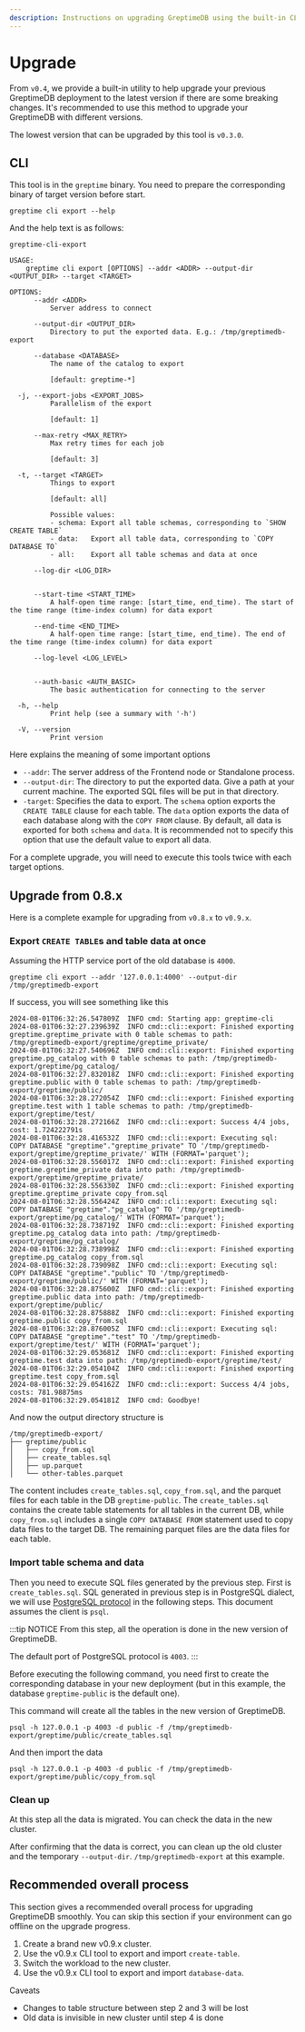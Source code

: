 ```yaml
---
description: Instructions on upgrading GreptimeDB using the built-in CLI tool, including exporting and importing data and schemas, and a complete example for upgrading.
---
```


# Upgrade

From `v0.4`, we provide a built-in utility to help upgrade your previous GreptimeDB deployment to the latest version if there are some breaking changes.
It's recommended to use this method to upgrade your GreptimeDB with different versions.

The lowest version that can be upgraded by this tool is `v0.3.0`.

## CLI

This tool is in the `greptime` binary. You need to prepare the corresponding binary of target version before start.

```shell
greptime cli export --help
```

And the help text is as follows:

```shell
greptime-cli-export 

USAGE:
    greptime cli export [OPTIONS] --addr <ADDR> --output-dir <OUTPUT_DIR> --target <TARGET>

OPTIONS:
      --addr <ADDR>
          Server address to connect

      --output-dir <OUTPUT_DIR>
          Directory to put the exported data. E.g.: /tmp/greptimedb-export

      --database <DATABASE>
          The name of the catalog to export
          
          [default: greptime-*]

  -j, --export-jobs <EXPORT_JOBS>
          Parallelism of the export
          
          [default: 1]

      --max-retry <MAX_RETRY>
          Max retry times for each job
          
          [default: 3]

  -t, --target <TARGET>
          Things to export
          
          [default: all]

          Possible values:
          - schema: Export all table schemas, corresponding to `SHOW CREATE TABLE`
          - data:   Export all table data, corresponding to `COPY DATABASE TO`
          - all:    Export all table schemas and data at once

      --log-dir <LOG_DIR>
          

      --start-time <START_TIME>
          A half-open time range: [start_time, end_time). The start of the time range (time-index column) for data export

      --end-time <END_TIME>
          A half-open time range: [start_time, end_time). The end of the time range (time-index column) for data export

      --log-level <LOG_LEVEL>
          

      --auth-basic <AUTH_BASIC>
          The basic authentication for connecting to the server

  -h, --help
          Print help (see a summary with '-h')

  -V, --version
          Print version
```

Here explains the meaning of some important options

- `--addr`: The server address of the Frontend node or Standalone process.
- `--output-dir`: The directory to put the exported data. Give a path at your current machine. The exported SQL files will be put in that directory.
- `-target`: Specifies the data to export. The `schema` option exports the `CREATE TABLE` clause for each table. The `data` option exports the data of each database along with the `COPY FROM` clause. By default, all data is exported for both `schema` and `data`. It is recommended not to specify this option that use the default value to export all data.

For a complete upgrade, you will need to execute this tools twice with each target options.

## Upgrade from 0.8.x

Here is a complete example for upgrading from `v0.8.x` to `v0.9.x`.

### Export `CREATE TABLE`s and table data at once

Assuming the HTTP service port of the old database is `4000`.

```shell
greptime cli export --addr '127.0.0.1:4000' --output-dir /tmp/greptimedb-export
```

If success, you will see something like this

```log
2024-08-01T06:32:26.547809Z  INFO cmd: Starting app: greptime-cli
2024-08-01T06:32:27.239639Z  INFO cmd::cli::export: Finished exporting greptime.greptime_private with 0 table schemas to path: /tmp/greptimedb-export/greptime/greptime_private/
2024-08-01T06:32:27.540696Z  INFO cmd::cli::export: Finished exporting greptime.pg_catalog with 0 table schemas to path: /tmp/greptimedb-export/greptime/pg_catalog/
2024-08-01T06:32:27.832018Z  INFO cmd::cli::export: Finished exporting greptime.public with 0 table schemas to path: /tmp/greptimedb-export/greptime/public/
2024-08-01T06:32:28.272054Z  INFO cmd::cli::export: Finished exporting greptime.test with 1 table schemas to path: /tmp/greptimedb-export/greptime/test/
2024-08-01T06:32:28.272166Z  INFO cmd::cli::export: Success 4/4 jobs, cost: 1.724222791s
2024-08-01T06:32:28.416532Z  INFO cmd::cli::export: Executing sql: COPY DATABASE "greptime"."greptime_private" TO '/tmp/greptimedb-export/greptime/greptime_private/' WITH (FORMAT='parquet');
2024-08-01T06:32:28.556017Z  INFO cmd::cli::export: Finished exporting greptime.greptime_private data into path: /tmp/greptimedb-export/greptime/greptime_private/
2024-08-01T06:32:28.556330Z  INFO cmd::cli::export: Finished exporting greptime.greptime_private copy_from.sql
2024-08-01T06:32:28.556424Z  INFO cmd::cli::export: Executing sql: COPY DATABASE "greptime"."pg_catalog" TO '/tmp/greptimedb-export/greptime/pg_catalog/' WITH (FORMAT='parquet');
2024-08-01T06:32:28.738719Z  INFO cmd::cli::export: Finished exporting greptime.pg_catalog data into path: /tmp/greptimedb-export/greptime/pg_catalog/
2024-08-01T06:32:28.738998Z  INFO cmd::cli::export: Finished exporting greptime.pg_catalog copy_from.sql
2024-08-01T06:32:28.739098Z  INFO cmd::cli::export: Executing sql: COPY DATABASE "greptime"."public" TO '/tmp/greptimedb-export/greptime/public/' WITH (FORMAT='parquet');
2024-08-01T06:32:28.875600Z  INFO cmd::cli::export: Finished exporting greptime.public data into path: /tmp/greptimedb-export/greptime/public/
2024-08-01T06:32:28.875888Z  INFO cmd::cli::export: Finished exporting greptime.public copy_from.sql
2024-08-01T06:32:28.876005Z  INFO cmd::cli::export: Executing sql: COPY DATABASE "greptime"."test" TO '/tmp/greptimedb-export/greptime/test/' WITH (FORMAT='parquet');
2024-08-01T06:32:29.053681Z  INFO cmd::cli::export: Finished exporting greptime.test data into path: /tmp/greptimedb-export/greptime/test/
2024-08-01T06:32:29.054104Z  INFO cmd::cli::export: Finished exporting greptime.test copy_from.sql
2024-08-01T06:32:29.054162Z  INFO cmd::cli::export: Success 4/4 jobs, costs: 781.98875ms
2024-08-01T06:32:29.054181Z  INFO cmd: Goodbye!
```

And now the output directory structure is

```plaintext
/tmp/greptimedb-export/
├── greptime/public
│   ├── copy_from.sql
│   ├── create_tables.sql
│   ├── up.parquet
│   └── other-tables.parquet
```

The content includes `create_tables.sql`, `copy_from.sql`, and the parquet files for each table in the DB `greptime-public`. The `create_tables.sql` contains the create table statements for all tables in the current DB, while `copy_from.sql` includes a single `COPY DATABASE FROM` statement used to copy data files to the target DB. The remaining parquet files are the data files for each table.

### Import table schema and data

Then you need to execute SQL files generated by the previous step. First is `create_tables.sql`. SQL generated in previous step is in PostgreSQL dialect, we will use [PostgreSQL protocol](/user-guide/protocols/postgresql.md) in the following steps. This document assumes the client is `psql`.

:::tip NOTICE
From this step, all the operation is done in the new version of GreptimeDB.

The default port of PostgreSQL protocol is `4003`.
:::

Before executing the following command, you need first to create the corresponding database in your new deployment (but in this example, the database `greptime-public` is the default one).

This command will create all the tables in the new version of GreptimeDB.

```shell
psql -h 127.0.0.1 -p 4003 -d public -f /tmp/greptimedb-export/greptime/public/create_tables.sql
```

And then import the data

```shell
psql -h 127.0.0.1 -p 4003 -d public -f /tmp/greptimedb-export/greptime/public/copy_from.sql
```

### Clean up

At this step all the data is migrated. You can check the data in the new cluster.

After confirming that the data is correct, you can clean up the old cluster and the temporary `--output-dir`. `/tmp/greptimedb-export` at this example.

## Recommended overall process

This section gives a recommended overall process for upgrading GreptimeDB smoothly. You can skip this section if your environment can go offline on the upgrade progress.

1. Create a brand new v0.9.x cluster.
2. Use the v0.9.x CLI tool to export and import `create-table`.
3. Switch the workload to the new cluster.
4. Use the v0.9.x CLI tool to export and import `database-data`.

Caveats
- Changes to table structure between step 2 and 3 will be lost
- Old data is invisible in new cluster until step 4 is done
